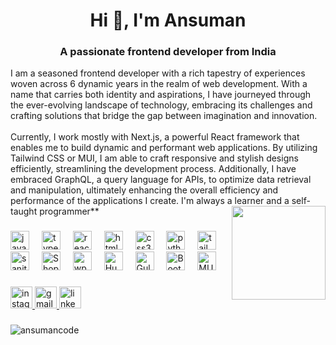 <h1 align="center">Hi 👋, I'm Ansuman</h1>
<h3 align="center">A passionate frontend developer from India</h3>
I am a seasoned frontend developer with a rich tapestry of experiences woven across 6 dynamic years in the realm of web development. With a name that carries both identity and aspirations, I have journeyed through the ever-evolving landscape of technology, embracing its challenges and crafting solutions that bridge the gap between imagination and innovation. <br/><br/>
Currently, I work mostly with Next.js, a powerful React framework that enables me to build dynamic and performant web applications. By utilizing Tailwind CSS or MUI, I am able to craft responsive and stylish designs efficiently, streamlining the development process. Additionally, I have embraced GraphQL, a query language for APIs, to optimize data retrieval and manipulation, ultimately enhancing the overall efficiency and performance of the applications I create. I'm always a learner and a self-taught programmer**



<img align="right" height="150" src="https://camo.githubusercontent.com/a4c584bce1c41271485d28f92aaf9f581b3c88b68ca723b6edfd58b4ba988c2b/68747470733a2f2f63646e2e6472696262626c652e636f6d2f75736572732f313138373833362f73637265656e73686f74732f363533393432392f70726f6772616d65722e676966"  />

###

<div align="left">
  <img src="https://cdn.jsdelivr.net/gh/devicons/devicon/icons/javascript/javascript-original.svg" height="30" alt="javascript logo"  />
  <img width="12" />
  <img src="https://cdn.jsdelivr.net/gh/devicons/devicon/icons/nextjs/nextjs-original.svg" height="30" alt="typescript logo"  />
  <img width="12" />
  <img src="https://cdn.jsdelivr.net/gh/devicons/devicon/icons/react/react-original.svg" height="30" alt="react logo"  />
  <img width="12" />
  <img src="https://cdn.jsdelivr.net/gh/devicons/devicon/icons/html5/html5-original.svg" height="30" alt="html5 logo"  />
  <img width="12" />
  <img src="https://cdn.jsdelivr.net/gh/devicons/devicon/icons/css3/css3-original.svg" height="30" alt="css3 logo"  />
  <img width="12" />
  <img src="https://cdn.jsdelivr.net/gh/devicons/devicon/icons/figma/figma-original.svg" height="30" alt="python logo"  />
  <img width="12" />
  <img src="https://www.vectorlogo.zone/logos/tailwindcss/tailwindcss-icon.svg" height="30" alt="tailwind logo"  />
  <img width="12" />
  <img src="https://www.sanity.io/static/images/favicons/apple-icon-60x60.png" height="30" alt="sanity logo"  />
  <img width="12" />
  <img src="https://polaris.shopify.com/images/favicon.png" height="30" alt="Shopify logo" />
  <img width="12" />
  <img src="https://seeklogo.com/images/W/wordpress-icon-logo-45667D3313-seeklogo.com.png" height="30" alt="wp logo"  />
  <img width="12" />
  <img src="https://www.hubspot.com/hubfs/HubSpot_Logos/HubSpot-Inversed-Favicon.png" height="30" alt="Hubspot logo"  />
  <img width="12" />
  <img src="https://gulpjs.com/img/favicon.png" height="30" alt="GulpJs logo"  />
  <img width="12" />
  <img src="https://getbootstrap.com/docs/5.3/assets/brand/bootstrap-logo-shadow.png" height="30" alt="Bootstrap logo" />
  <img width="12" />
  <img src="https://mui.com/static/favicon.ico" height="30" alt="MUI logo" />
</div>

###

<div align="left">
  <a href="https://www.instagram.com/weird_but_calm_/" target="_blank">
  <img src="https://img.shields.io/static/v1?message=Instagram&logo=instagram&label=&color=E4405F&logoColor=white&labelColor=&style=for-the-badge" height="35" alt="instagram logo"  />
  </a>
  <a href="dasansuman12@gmail.com" target="_blank">
  <img src="https://img.shields.io/static/v1?message=Gmail&logo=gmail&label=&color=D14836&logoColor=white&labelColor=&style=for-the-badge" height="35" alt="gmail logo"  />
    </a>
    <a href="https://www.linkedin.com/in/ansuman-das-b51699103/" target="_blank">
  <img src="https://img.shields.io/static/v1?message=LinkedIn&logo=linkedin&label=&color=0077B5&logoColor=white&labelColor=&style=for-the-badge" height="35" alt="linkedin logo"  />
      </a>
</div>



###

<img align="center" src="https://github-readme-stats.vercel.app/api?username=ansumancode&show_icons=true&locale=en" alt="ansumancode" />

###
